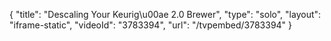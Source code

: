 {
    "title": "Descaling Your Keurig\u00ae 2.0 Brewer",
    "type": "solo",
    "layout": "iframe-static",
    "videoId": "3783394",
    "url": "\/tvpembed\/3783394"
}